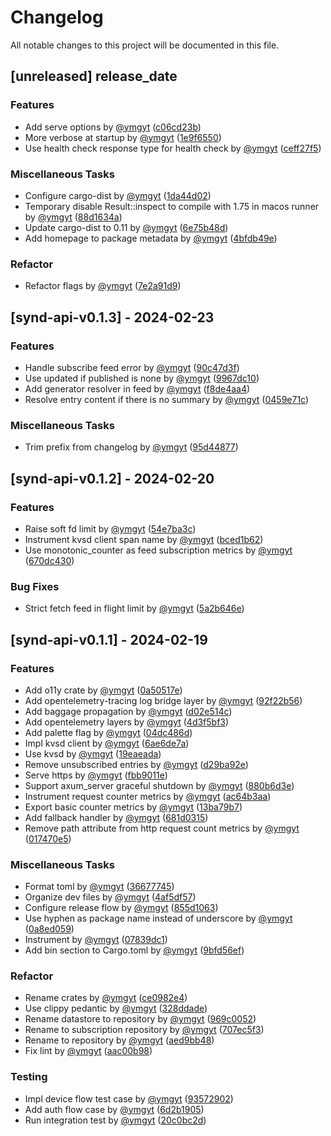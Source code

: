 # Changelog

All notable changes to this project will be documented in this file.

## [unreleased] __release_date__

### Features

- Add serve options by [@ymgyt](https://github.com/ymgyt) ([c06cd23b](https://github.com/ymgyt/syndicationd/commit/c06cd23b23ff2e62b57156338330967f59f7b822))
- More verbose at startup by [@ymgyt](https://github.com/ymgyt) ([1e9f6550](https://github.com/ymgyt/syndicationd/commit/1e9f6550f5cea8762633021f181d4dc12c439a63))
- Use health check response type for health check by [@ymgyt](https://github.com/ymgyt) ([ceff27f5](https://github.com/ymgyt/syndicationd/commit/ceff27f5d5d0a1aa0a3a3751335fe57e4f0bfcdb))

### Miscellaneous Tasks

- Configure cargo-dist by [@ymgyt](https://github.com/ymgyt) ([1da44d02](https://github.com/ymgyt/syndicationd/commit/1da44d0261b5266566d8d8c97147a6bb7053305a))
- Temporary disable Result::inspect to compile with 1.75 in macos runner by [@ymgyt](https://github.com/ymgyt) ([88d1634a](https://github.com/ymgyt/syndicationd/commit/88d1634a6d9d0c6c2f92cb358008e76e98c3d6b3))
- Update cargo-dist to 0.11 by [@ymgyt](https://github.com/ymgyt) ([6e75b48d](https://github.com/ymgyt/syndicationd/commit/6e75b48d1b56e08ea8212f297864aa8f7c70d4e6))
- Add homepage to package metadata by [@ymgyt](https://github.com/ymgyt) ([4bfdb49e](https://github.com/ymgyt/syndicationd/commit/4bfdb49e317e18ff6345ce1b8e8071f0497a1a5f))

### Refactor

- Refactor flags by [@ymgyt](https://github.com/ymgyt) ([7e2a91d9](https://github.com/ymgyt/syndicationd/commit/7e2a91d93a8ed1afd7955583a2dc9ff9c6289a4f))

## [synd-api-v0.1.3] - 2024-02-23

### Features

- Handle subscribe feed error by [@ymgyt](https://github.com/ymgyt) ([90c47d3f](https://github.com/ymgyt/syndicationd/commit/90c47d3f8e225cb71f33b1e6d6df0f0735e21f73))
- Use updated if published is none by [@ymgyt](https://github.com/ymgyt) ([9967dc10](https://github.com/ymgyt/syndicationd/commit/9967dc108f7f6602e321808398737f891462ec81))
- Add generator resolver in feed by [@ymgyt](https://github.com/ymgyt) ([f8de4aa4](https://github.com/ymgyt/syndicationd/commit/f8de4aa4a9a4edb8d1f7e8dd31c53b2e66360b18))
- Resolve entry content if there is no summary by [@ymgyt](https://github.com/ymgyt) ([0459e71c](https://github.com/ymgyt/syndicationd/commit/0459e71c38aba96b4d878ce97cd35ed78587032b))

### Miscellaneous Tasks

- Trim prefix from changelog by [@ymgyt](https://github.com/ymgyt) ([95d44877](https://github.com/ymgyt/syndicationd/commit/95d448773ec7ab009fbece0928854364679b6f2c))

## [synd-api-v0.1.2] - 2024-02-20

### Features

- Raise soft fd limit by [@ymgyt](https://github.com/ymgyt) ([54e7ba3c](https://github.com/ymgyt/syndicationd/commit/54e7ba3c44a4a379e61edea95bc27c487fa0b7d6))
- Instrument kvsd client span name by [@ymgyt](https://github.com/ymgyt) ([bced1b62](https://github.com/ymgyt/syndicationd/commit/bced1b62a52e79e0af70fb2177a2efa940adf91c))
- Use monotonic_counter as feed subscription metrics by [@ymgyt](https://github.com/ymgyt) ([670dc430](https://github.com/ymgyt/syndicationd/commit/670dc4300310695a71ee73db90f066309323ba6b))

### Bug Fixes

- Strict fetch feed in flight limit by [@ymgyt](https://github.com/ymgyt) ([5a2b646e](https://github.com/ymgyt/syndicationd/commit/5a2b646e2d4fa2b24a2f115a27288c922fa87af3))

## [synd-api-v0.1.1] - 2024-02-19

### Features

- Add o11y crate by [@ymgyt](https://github.com/ymgyt) ([0a50517e](https://github.com/ymgyt/syndicationd/commit/0a50517e0b861973fac95ad5dba6f2c4d5b7270d))
- Add opentelemetry-tracing log bridge layer by [@ymgyt](https://github.com/ymgyt) ([92f22b56](https://github.com/ymgyt/syndicationd/commit/92f22b564357a0d43f8631212cf976338eb05a04))
- Add baggage propagation by [@ymgyt](https://github.com/ymgyt) ([d02e514c](https://github.com/ymgyt/syndicationd/commit/d02e514c8f6e32aa748c10dadb204153cba21ecc))
- Add opentelemetry layers by [@ymgyt](https://github.com/ymgyt) ([4d3f5bf3](https://github.com/ymgyt/syndicationd/commit/4d3f5bf3f45f31cfd014dbdf37a41a31ea0472ca))
- Add palette flag by [@ymgyt](https://github.com/ymgyt) ([04dc486d](https://github.com/ymgyt/syndicationd/commit/04dc486d0ab3043e021e164e70f5fe081e3c464d))
- Impl kvsd client by [@ymgyt](https://github.com/ymgyt) ([6ae6de7a](https://github.com/ymgyt/syndicationd/commit/6ae6de7a2e783417b1a8d5d3c2b450109d83725f))
- Use kvsd by [@ymgyt](https://github.com/ymgyt) ([19eaeada](https://github.com/ymgyt/syndicationd/commit/19eaeadab75be9ea0c7c95e65ca654f9842707af))
- Remove unsubscribed entries by [@ymgyt](https://github.com/ymgyt) ([d29ba92e](https://github.com/ymgyt/syndicationd/commit/d29ba92e929d9d1348fa114ac2bdf210b76c5a1b))
- Serve https by [@ymgyt](https://github.com/ymgyt) ([fbb9011e](https://github.com/ymgyt/syndicationd/commit/fbb9011e86acf6e4cf30f37a74e67d3202bbc5a0))
- Support axum_server graceful shutdown by [@ymgyt](https://github.com/ymgyt) ([880b6d3e](https://github.com/ymgyt/syndicationd/commit/880b6d3e8d0f90b711a1d6e8e1bf6fb1808e5161))
- Instrument request counter metrics by [@ymgyt](https://github.com/ymgyt) ([ac64b3aa](https://github.com/ymgyt/syndicationd/commit/ac64b3aa6880482597e672649de800eb30b3ad56))
- Export basic counter metrics by [@ymgyt](https://github.com/ymgyt) ([13ba79b7](https://github.com/ymgyt/syndicationd/commit/13ba79b7a20f5b9b573e7285a02302d8dc848b03))
- Add fallback handler by [@ymgyt](https://github.com/ymgyt) ([681d0315](https://github.com/ymgyt/syndicationd/commit/681d0315b49c1b2a157d3141f0e45be95e32272e))
- Remove path attribute from http request count metrics by [@ymgyt](https://github.com/ymgyt) ([017470e5](https://github.com/ymgyt/syndicationd/commit/017470e50f38b26270cfa9e3c1d85a588b23e725))

### Miscellaneous Tasks

- Format toml by [@ymgyt](https://github.com/ymgyt) ([36677745](https://github.com/ymgyt/syndicationd/commit/3667774506106fe0f38d77efac9f4b27c70090aa))
- Organize dev files by [@ymgyt](https://github.com/ymgyt) ([4af5df57](https://github.com/ymgyt/syndicationd/commit/4af5df57a38f69b734b3e4ceaf741b3415bed6e1))
- Configure release flow by [@ymgyt](https://github.com/ymgyt) ([855d1063](https://github.com/ymgyt/syndicationd/commit/855d1063f5b476433fe0a7ab352b72d63a749e2e))
- Use hyphen as package name instead of underscore by [@ymgyt](https://github.com/ymgyt) ([0a8ed059](https://github.com/ymgyt/syndicationd/commit/0a8ed05997790f9f05c932c92fa2b2b2d74065a9))
- Instrument by [@ymgyt](https://github.com/ymgyt) ([07839dc1](https://github.com/ymgyt/syndicationd/commit/07839dc10e7c44cae79055eea6103f099f0daf5e))
- Add bin section to Cargo.toml by [@ymgyt](https://github.com/ymgyt) ([9bfd56ef](https://github.com/ymgyt/syndicationd/commit/9bfd56ef41e27f094ef240653da47cdda662d2fb))

### Refactor

- Rename crates by [@ymgyt](https://github.com/ymgyt) ([ce0982e4](https://github.com/ymgyt/syndicationd/commit/ce0982e497647b23dcf07e39d525121bcd9ac1fa))
- Use clippy pedantic by [@ymgyt](https://github.com/ymgyt) ([328ddade](https://github.com/ymgyt/syndicationd/commit/328ddadebbad5381271c5e84cce2d6888252e70c))
- Rename datastore to repository by [@ymgyt](https://github.com/ymgyt) ([969c0052](https://github.com/ymgyt/syndicationd/commit/969c0052164a7719d5c8902a5fd70b40c42faae5))
- Rename to subscription repository by [@ymgyt](https://github.com/ymgyt) ([707ec5f3](https://github.com/ymgyt/syndicationd/commit/707ec5f3197b6079e420a8c5e2dc17c3efd7ed56))
- Rename to repository by [@ymgyt](https://github.com/ymgyt) ([aed9bb48](https://github.com/ymgyt/syndicationd/commit/aed9bb4873c2a286699898e2c37825e292811ee6))
- Fix lint by [@ymgyt](https://github.com/ymgyt) ([aac00b98](https://github.com/ymgyt/syndicationd/commit/aac00b98335bb75cc57fdea0875bfd675bf8f3cc))

### Testing

- Impl device flow test case by [@ymgyt](https://github.com/ymgyt) ([93572902](https://github.com/ymgyt/syndicationd/commit/9357290265a4fbf8d78721e4f9f1904b1cf5b12a))
- Add auth flow case by [@ymgyt](https://github.com/ymgyt) ([6d2b1905](https://github.com/ymgyt/syndicationd/commit/6d2b1905d9b06bd9ed670f210cd590f89405c37c))
- Run integration test by [@ymgyt](https://github.com/ymgyt) ([20c0bc2d](https://github.com/ymgyt/syndicationd/commit/20c0bc2d31a938d3103fafedba5a10b4a9bba9ae))

<!-- generated by git-cliff -->
